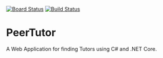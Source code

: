[![Board Status](https://dev.azure.com/miisaac/c0e9ff35-87a0-49b4-ad54-7db7dce5fa5b/744c9ddd-ef91-40bd-bf30-bdca73dcf27a/_apis/work/boardbadge/5bbfa272-ad7c-4207-94c7-eccfbe6d3526?columnOptions=1)](https://dev.azure.com/miisaac/c0e9ff35-87a0-49b4-ad54-7db7dce5fa5b/_boards/board/t/744c9ddd-ef91-40bd-bf30-bdca73dcf27a/Microsoft.RequirementCategory/)
[![Build Status](https://dev.azure.com/miisaac/PeerTutor.us/_apis/build/status/PeerTutor%20-%201%20-%20CI?branchName=master)](https://dev.azure.com/miisaac/PeerTutor.us/_build/latest?definitionId=3&branchName=master)

# PeerTutor
A Web Application for finding Tutors using C# and .NET Core.
